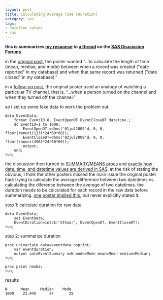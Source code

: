 ```yaml
---
layout: post
title: Calculating Average Time (Duration)
category: sas
tags:
- datetime values
- sas
---
```


**this is summarizes [my response](http://support.sas.com/forums/message.jspa?messageID=23047#23047) to [a thread](http://support.sas.com/forums/thread.jspa?threadID=6386) on the [SAS Discussion Forums](http://support.sas.com/forums/index.jspa).**

<!--more-->

in the [original post](http://support.sas.com/forums/message.jspa?messageID=22993#22993), the poster wanted “…to calculate the length of time (mean, median, and mode) between when a record was created ("date reported" in my database) and when that same record was returned ("date closed" in my database).”

in a [follow-up post](http://support.sas.com/forums/message.jspa?messageID=23001#23001), the original poster used an analogy of watching a particular TV channel. that is, “…when a person turned on the channel and when they turned off the channel.”

so i set up some fake data to work the problem out.

    data EventData;
        format EventID 8. EventOpenDT EventCloseDT datetime.;
        do EventID=1 to 1000;
            EventOpenDT =dhms('01jul2009'd, 0, 0, floor(ranuni(123)*24*60*60));
            EventCloseDT=dhms('02jul2009'd, 0, 0, floor(ranuni(456)*24*60*60));
            output;
        end;
    run;

the discussion then turned to [SUMMARY/MEANS procs](http://support.sas.com/forums/message.jspa?messageID=23004#23004) and [exactly how date, time, and datetime values are derived in SAS](http://support.sas.com/forums/message.jspa?messageID=23006#23006). at the risk of stating the obvious, i think the other posters missed the main issue the original poster had: trying to calculate the average difference between two datetimes vs. calculating the diference between the average of two datetimes. the duration needs to be calculated for each record in the raw data before summarizing. [one poster implied this](http://support.sas.com/forums/message.jspa?messageID=23012#23012), but never explicitly stated it.

step 1: calculate duration for raw data

    data EventData;
        set EventData;
        EventDuration=intck('dthour', EventOpenDT, EventCloseDT);
    run;

step 2: summarize duration

    proc univariate data=eventdata noprint;
        var eventduration;
        output out=EventSummary n=N mode=Mode mean=Mean median=Median;
    run;

    proc print noobs;
    run;

results

    N      Mean     Median    Mode
    1000    23.945      24       25
